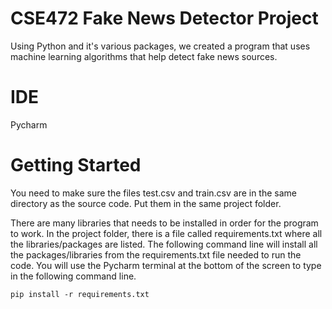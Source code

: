 # CSE472 Fake News Detector Project

Using Python and it's various packages, we created a program that uses machine learning algorithms that help detect fake news sources.

# IDE

Pycharm

# Getting Started 

You need to make sure the files test.csv and train.csv are in the same directory as the source code. Put them in the same project folder.

There are many libraries that needs to be installed in order for the program to work. In the project folder, there is a file called requirements.txt where all the libraries/packages are listed. The following command line will install all the packages/libraries from the requirements.txt file needed to run the code. You will use the Pycharm terminal at the bottom of the screen to type in the following command line. 

`pip install -r requirements.txt`




